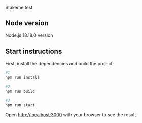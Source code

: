 Stakeme test

## Node version

Node.js 18.18.0 version

## Start instructions

First, install the dependencies and build the project:

```bash
#1
npm run install

#2
npm run build

#3
npm run start
```

Open [http://localhost:3000](http://localhost:3000) with your browser to see the result.
